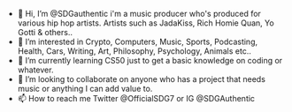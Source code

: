 - 👋 Hi, I’m @SDGauthentic i'm a music producer who's produced for various hip hop artists. Artists such as JadaKiss, Rich Homie Quan, Yo Gotti & others..
- 👀 I’m interested in Crypto, Computers, Music, Sports, Podcasting, Health, Cars, Writing, Art, Philosophy, Psychology, Animals etc..
- 🌱 I’m currently learning CS50 just to get a basic knowledge on coding or whatever.
- 💞️ I’m looking to collaborate on anyone who has a project that needs music or anything I can add value to.
- 📫 How to reach me Twitter @OfficialSDG7 or IG @SDGAuthentic

<!---
SDGauthentic/SDGauthentic is a ✨ special ✨ repository because its `README.md` (this file) appears on your GitHub profile.
You can click the Preview link to take a look at your changes.
--->
